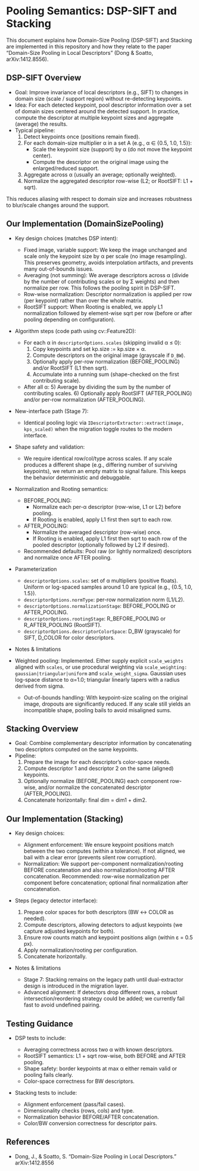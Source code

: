 # Pooling Semantics: DSP-SIFT and Stacking

This document explains how Domain-Size Pooling (DSP-SIFT) and Stacking are implemented in this repository and how they relate to the paper “Domain-Size Pooling in Local Descriptors” (Dong & Soatto, arXiv:1412.8556).

## DSP-SIFT Overview

- Goal: Improve invariance of local descriptors (e.g., SIFT) to changes in domain size (scale / support region) without re-detecting keypoints.
- Idea: For each detected keypoint, pool descriptor information over a set of domain sizes centered around the detected support. In practice, compute the descriptor at multiple keypoint sizes and aggregate (average) the results.
- Typical pipeline:
  1) Detect keypoints once (positions remain fixed).
  2) For each domain-size multiplier α in a set A (e.g., α ∈ {0.5, 1.0, 1.5}):
     - Scale the keypoint size (support) by α (do not move the keypoint center).
     - Compute the descriptor on the original image using the enlarged/reduced support.
  3) Aggregate across α (usually an average; optionally weighted).
  4) Normalize the aggregated descriptor row-wise (L2; or RootSIFT: L1 + sqrt).

This reduces aliasing with respect to domain size and increases robustness to blur/scale changes around the support.

## Our Implementation (DomainSizePooling)

- Key design choices (matches DSP intent):
  - Fixed image, variable support: We keep the image unchanged and scale only the keypoint size by α per scale (no image resampling). This preserves geometry, avoids interpolation artifacts, and prevents many out-of-bounds issues.
  - Averaging (not summing): We average descriptors across α (divide by the number of contributing scales or by Σ weights) and then normalize per row. This follows the pooling spirit in DSP-SIFT.
  - Row-wise normalization: Descriptor normalization is applied per row (per keypoint) rather than over the whole matrix.
  - RootSIFT support: When Rooting is enabled, we apply L1 normalization followed by element-wise sqrt per row (before or after pooling depending on configuration).

- Algorithm steps (code path using cv::Feature2D):
  - For each α in `descriptorOptions.scales` (skipping invalid α ≤ 0):
    1) Copy keypoints and set kp.size := kp.size × α.
    2) Compute descriptors on the original image (grayscale if `D_BW`).
    3) Optionally apply per-row normalization (BEFORE_POOLING) and/or RootSIFT (L1 then sqrt).
    4) Accumulate into a running sum (shape-checked on the first contributing scale).
  - After all α:
    5) Average by dividing the sum by the number of contributing scales.
    6) Optionally apply RootSIFT (AFTER_POOLING) and/or per-row normalization (AFTER_POOLING).

- New-interface path (Stage 7):
  - Identical pooling logic via `IDescriptorExtractor::extract(image, kps_scaled)` when the migration toggle routes to the modern interface.

- Shape safety and validation:
  - We require identical row/col/type across scales. If any scale produces a different shape (e.g., differing number of surviving keypoints), we return an empty matrix to signal failure. This keeps the behavior deterministic and debuggable.

- Normalization and Rooting semantics:
  - BEFORE_POOLING:
    - Normalize each per-α descriptor (row-wise, L1 or L2) before pooling.
    - If Rooting is enabled, apply L1 first then sqrt to each row.
  - AFTER_POOLING:
    - Normalize the averaged descriptor (row-wise) once.
    - If Rooting is enabled, apply L1 first then sqrt to each row of the pooled descriptor (optionally followed by L2 if desired).
  - Recommended defaults: Pool raw (or lightly normalized) descriptors and normalize once AFTER pooling.

- Parameterization
  - `descriptorOptions.scales`: set of α multipliers (positive floats). Uniform or log-spaced samples around 1.0 are typical (e.g., {0.5, 1.0, 1.5}).
  - `descriptorOptions.normType`: per-row normalization norm (L1/L2).
  - `descriptorOptions.normalizationStage`: BEFORE_POOLING or AFTER_POOLING.
  - `descriptorOptions.rootingStage`: R_BEFORE_POOLING or R_AFTER_POOLING (RootSIFT).
  - `descriptorOptions.descriptorColorSpace`: D_BW (grayscale) for SIFT, D_COLOR for color descriptors.

- Notes & limitations
- Weighted pooling: Implemented. Either supply explicit `scale_weights` aligned with `scales`, or use procedural weighting via `scale_weighting: gaussian|triangular|uniform` and `scale_weight_sigma`. Gaussian uses log-space distance to α=1.0; triangular linearly tapers with a radius derived from sigma.
  - Out-of-bounds handling: With keypoint-size scaling on the original image, dropouts are significantly reduced. If any scale still yields an incompatible shape, pooling bails to avoid misaligned sums.

## Stacking Overview

- Goal: Combine complementary descriptor information by concatenating two descriptors computed on the same keypoints.
- Pipeline:
  1) Prepare the image for each descriptor’s color-space needs.
  2) Compute descriptor 1 and descriptor 2 on the same (aligned) keypoints.
  3) Optionally normalize (BEFORE_POOLING) each component row-wise, and/or normalize the concatenated descriptor (AFTER_POOLING).
  4) Concatenate horizontally: final dim = dim1 + dim2.

## Our Implementation (Stacking)

- Key design choices:
  - Alignment enforcement: We ensure keypoint positions match between the two computes (within a tolerance). If not aligned, we bail with a clear error (prevents silent row corruption).
  - Normalization: We support per-component normalization/rooting BEFORE concatenation and also normalization/rooting AFTER concatenation. Recommended: row-wise normalization per component before concatenation; optional final normalization after concatenation.

- Steps (legacy detector interface):
  1) Prepare color spaces for both descriptors (BW ↔ COLOR as needed).
  2) Compute descriptors, allowing detectors to adjust keypoints (we capture adjusted keypoints for both).
  3) Ensure row counts match and keypoint positions align (within ε = 0.5 px).
  4) Apply normalization/rooting per configuration.
  5) Concatenate horizontally.

- Notes & limitations
  - Stage 7: Stacking remains on the legacy path until dual-extractor design is introduced in the migration layer.
  - Advanced alignment: If detectors drop different rows, a robust intersection/reordering strategy could be added; we currently fail fast to avoid undefined pairing.

## Testing Guidance

- DSP tests to include:
  - Averaging correctness across two α with known descriptors.
  - RootSIFT semantics: L1 + sqrt row-wise, both BEFORE and AFTER pooling.
  - Shape safety: border keypoints at max α either remain valid or pooling fails clearly.
  - Color-space correctness for BW descriptors.

- Stacking tests to include:
  - Alignment enforcement (pass/fail cases).
  - Dimensionality checks (rows, cols) and type.
  - Normalization behavior BEFORE/AFTER concatenation.
  - Color/BW conversion correctness for descriptor pairs.

## References

- Dong, J., & Soatto, S. “Domain-Size Pooling in Local Descriptors.” arXiv:1412.8556
